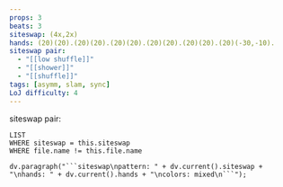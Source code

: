 ```yaml
---
props: 3
beats: 3
siteswap: (4x,2x)
hands: (20)(20).(20)(20).(20)(20).(20)(20).(20)(20).(20)(-30,-10).
siteswap pair:
  - "[[low shuffle]]"
  - "[[shower]]"
  - "[[shuffle]]"
tags: [asymm, slam, sync]
LoJ difficulty: 4
---
```

siteswap pair:
```dataview
LIST
WHERE siteswap = this.siteswap
WHERE file.name != this.file.name
```
```dataviewjs
dv.paragraph("```siteswap\npattern: " + dv.current().siteswap + "\nhands: " + dv.current().hands + "\ncolors: mixed\n```");
```
